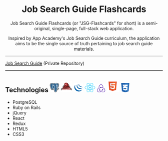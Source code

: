 <h1 align="center"><strong>Job Search Guide Flashcards</strong></h1>

<center>Job Search Guide Flashcards (or "JSG-Flashcards" for short) is a semi-original, single-page, full-stack web application.

Inspired by App Academy's Job Search Guide curriculum, the application aims to be the single source of truth pertaining to job search guide materials.</center>

---

[Job Search Guide](https://github.com/appacademy/job-search-guide) (Private Repository)

---

## Technologies <img src="https://raw.githubusercontent.com/Kelvin-K-Cho/jsg-flashcards/master/images/PostgreSQL.png" height="30"> <img src="https://raw.githubusercontent.com/Kelvin-K-Cho/jsg-flashcards/master/images/RubyOnRails.png" height="37" margin-top="10"> <img src="https://raw.githubusercontent.com/Kelvin-K-Cho/jsg-flashcards/master/images/jQuery.png" height="30"> <img src="https://raw.githubusercontent.com/Kelvin-K-Cho/jsg-flashcards/master/images/React.png" height="30"> <img src="https://raw.githubusercontent.com/Kelvin-K-Cho/jsg-flashcards/master/images/Redux.png" height="25"> <img src="https://raw.githubusercontent.com/Kelvin-K-Cho/jsg-flashcards/master/images/HTML5.png" height="40"> <img src="https://raw.githubusercontent.com/Kelvin-K-Cho/jsg-flashcards/master/images/CSS3.png" height="30">

* PostgreSQL
* Ruby on Rails
* jQuery
* React
* Redux
* HTML5
* CSS3
